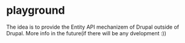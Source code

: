 playground
==========
The idea is to provide the Entity API mechanizem of Drupal outside of Drupal. More info in the future(if there will be any dvelopment :))
